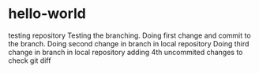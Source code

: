 # hello-world
testing repository
Testing the branching. Doing first change and commit to the branch.
Doing second change in branch in local repository
Doing third change in branch in local repository
adding 4th uncommited changes to check git diff

